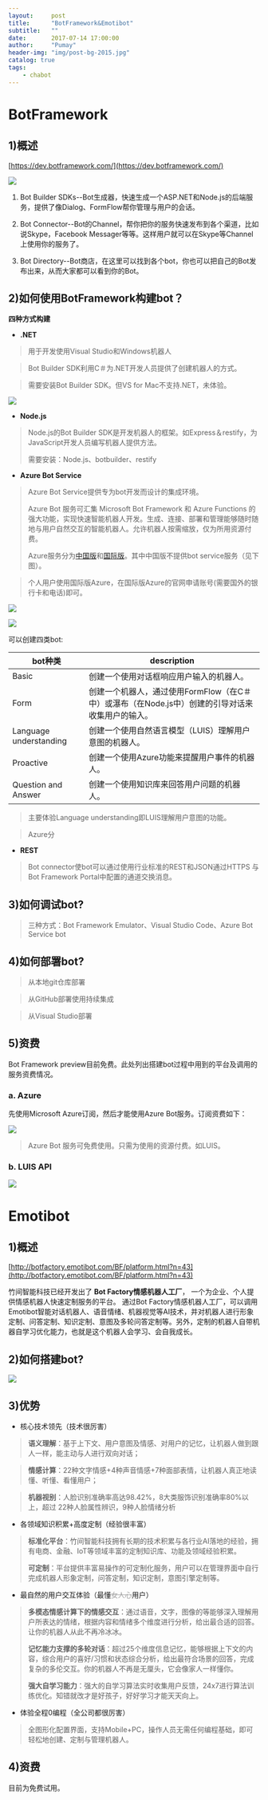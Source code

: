 ```yaml
---
layout:     post
title:      "BotFramework&Emotibot"
subtitle:   ""
date:       2017-07-14 17:00:00
author:     "Pumay"
header-img: "img/post-bg-2015.jpg"
catalog: true
tags:
    - chabot
---
```



# BotFramework

## 1)概述

[https://dev.botframework.com/](https://dev.botframework.com/)

![](http://images2015.cnblogs.com/blog/513999/201609/513999-20160906154434941-2085782362.png)

1. Bot Builder SDKs--Bot生成器，快速生成一个ASP.NET和Node.js的后端服务，提供了像Dialog、FormFlow帮你管理与用户的会话。

2. Bot Connector--Bot的Channel，帮你把你的服务快速发布到各个渠道，比如说Skype，Facebook Messager等等。这样用户就可以在Skype等Channel上使用你的服务了。

3. Bot Directory--Bot商店，在这里可以找到各个bot，你也可以把自己的Bot发布出来，从而大家都可以看到你的Bot。

## 2)如何使用BotFramework构建bot？

**四种方式构建**

* **.NET**

> 用于开发使用Visual Studio和Windows机器人

> Bot Builder SDK利用C＃为.NET开发人员提供了创建机器人的方式。

> 需要安装Bot Builder SDK。但VS for Mac不支持.NET，未体验。

![](https://raw.githubusercontent.com/PumayHui/polly_python/master/DEEB1977-2FA4-45FB-9F39-1CEDA214CA18.png)

* **Node.​js**

> Node.js的Bot Builder SDK是开发机器人的框架。如Express＆restify，为JavaScript开发人员编写机器人提供方法。
> 
> 需要安装：Node.js、botbuilder、restify

* **Azure Bot Service**

> Azure Bot Service提供专为bot开发而设计的集成环境。
> 
> Azure Bot 服务可汇集 Microsoft Bot Framework 和 Azure Functions 的强大功能，实现快速智能机器人开发。生成、连接、部署和管理能够随时随地与用户自然交互的智能机器人。允许机器人按需缩放，仅为所用资源付费。
> 
> Azure服务分为[中国版](http://www.windowsazure.cn)和[国际版](	http://azure.microsoft.com)。其中中国版不提供bot service服务（见下图）。

> 个人用户使用国际版Azure，在国际版Azure的官网申请账号(需要国外的银行卡和电话)即可。

![](https://raw.githubusercontent.com/PumayHui/polly_python/master/C3839CA6-D01D-49FE-A638-E8C3481D6BFA.png)

![](https://raw.githubusercontent.com/PumayHui/polly_python/master/86E9180B-DD22-4CD0-905D-42FBC6160A43.png) 

可以创建四类bot:

<table>
<thead>
<tr>
<th>bot种类</th>
<th>description</th>
</tr>
</thead>
<tbody>
<tr>
<td>Basic</td>
<td>创建一个使用对话框响应用户输入的机器人。</td>
</tr>
<tr>
<td>Form</td>
<td>创建一个机器人，通过使用FormFlow（在C＃中）或瀑布（在Node.js中）创建的引导对话来收集用户的输入。</td>
</tr>
<tr>
<td>Language understanding</td>
<td>创建一个使用自然语言模型（LUIS）理解用户意图的机器人。</td>
</tr>
<tr>
<td>Proactive</td>
<td>创建一个使用Azure功能来提醒用户事件的机器人。</td>
</tr>
<tr>
<td>Question and Answer</td>
<td>创建一个使用知识库来回答用户问题的机器人。</td>
</tr>
</tbody>
</table>

> 主要体验Language understanding即LUIS理解用户意图的功能。

> Azure分

* **REST**

> Bot connector使bot可以通过使用行业标准的REST和JSON通过HTTPS 与Bot Framework Portal中配置的通道交换消息。

## 3)如何调试bot?

> 三种方式：Bot Framework Emulator、Visual Studio Code、Azure Bot Service bot

## 4)如何部署bot?

> 从本地git仓库部署

> 从GitHub部署使用持续集成

> 从Visual Studio部署

## 5)资费

Bot Framework preview目前免费。此处列出搭建bot过程中用到的平台及调用的服务资费情况。

### a. Azure

先使用Microsoft Azure订阅，然后才能使用Azure Bot服务。订阅资费如下：

![](https://raw.githubusercontent.com/PumayHui/polly_python/master/fee.png)

> Azure Bot 服务可免费使用。只需为使用的资源付费。如LUIS。

### b. LUIS API

![](https://raw.githubusercontent.com/PumayHui/polly_python/master/LUIS.png)

# Emotibot
## 1)概述

[http://botfactory.emotibot.com/BF/platform.html?n=43](http://botfactory.emotibot.com/BF/platform.html?n=43)

竹间智能科技已经开发出了 **Bot Factory情感机器人工厂**， 一个为企业、个人提供情感机器人快速定制服务的平台。 通过Bot Factory情感机器人工厂，可以调用Emotibot智能对话机器人、语音情绪、机器视觉等AI技术，并对机器人进行形象定制、问答定制、知识定制、意图及多轮问答定制等。另外，定制的机器人自带机器自学习优化能力，也就是这个机器人会学习、会自我成长。

## 2)如何搭建bot?

![](https://pic3.zhimg.com/v2-a219d43d9409d8f127afc67d60a8951a_r.jpg)
## 3)优势
* 核心技术领先（技术很厉害）

> **语义理解**：基于上下文、用户意图及情感、对用户的记忆，让机器人做到跟人一样，能主动与人进行双向对话；

> **情感计算**：22种文字情感+4种声音情感+7种面部表情，让机器人真正地读懂、听懂、看懂用户；

> **机器视别**：人脸识别准确率高达98.42%，8大类服饰识别准确率80%以上，超过 22种人脸属性辨识，9种人脸情绪分析

* 各领域知识积累+高度定制（经验很丰富）

> **标准化平台**：竹间智能科技拥有长期的技术积累与各行业AI落地的经验，拥有电商、金融、IoT等领域丰富的定制知识库、功能及领域经验积累。
> 
>**可定制**：平台提供丰富易操作的可定制化服务，用户可以在管理界面中自行完成机器人形象定制，问答定制，知识定制，意图引擎定制等。

* 最自然的用户交互体验（最懂<span style="color: rgb(160, 160, 160); font-family: &#39;Helvetica Neue&#39;, Helvetica, &#39;Hiragino Sans GB&#39;, &#39;Microsoft YaHei&#39;, &#39;Apple Color Emoji&#39;, &#39;Emoji Symbols Font&#39;, &#39;Segoe UI Symbol&#39;, Arial, sans-serif; font-size: 14px;  text-decoration: line-through;">女人心</span>用户）

> **多模态情感计算下的情感交互**：通过语音，文字，图像的等能够深入理解用户所表达的情绪，根据内容和情绪多个维度进行分析，给出最合适的回答。让你的机器人从此不再冷冰冰。
> 
> **记忆能力支撑的多轮对话**：超过25个维度信息记忆，能够根据上下文的内容，综合用户的喜好/习惯和状态综合分析，给出最符合场景的回答，完成复杂的多伦交互。你的机器人不再是无厘头，它会像家人一样懂你。 
> 
> **强大自学习能力**：强大的自学习算法实时收集用户反馈，24x7进行算法训练优化。知错就改才是好孩子，好好学习才能天天向上。

* 体验全程0编程（全公司都很厉害）

>全图形化配置界面，支持Mobile+PC，操作人员无需任何编程基础，即可轻松地创建、定制与管理机器人。

## 4)资费

目前为免费试用。
